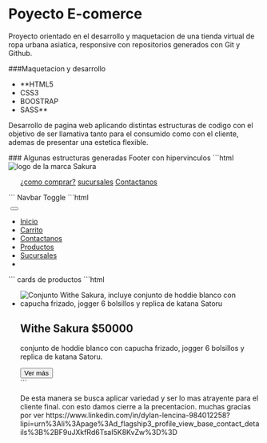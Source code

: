 # Poyecto E-comerce 

<p>
Proyecto orientado en el desarrollo y maquetacion de una tienda virtual de ropa urbana asiatica, responsive con repositorios generados con Git y Github.
</p>

###Maquetacion y desarrollo
<ul>
<li> **HTML5
<li> CSS3
<li> BOOSTRAP
<li> SASS**
</ul>

<p>
Desarrollo de pagina web aplicando distintas estructuras de codigo con el objetivo de ser llamativa tanto para el consumido como con el cliente, ademas de presentar una estetica flexible. 
</p>
### Algunas estructuras generadas
Footer con hipervinculos
```html
<footer>
        <img src="./assets/img/logo1.png" alt="logo de la marca Sakura" >
        <div>
            <a href="https://www.facebook.com/?locale=es_LA"></a>
            <a href="https://www.instagram.com"></a>
            <a href="https://twitter.com/home?lang=es"></a>
        </div>
        <ul >
            <a href="./pages/productos.html" >¿como comprar?</a>
            <a href="./pages/ayuda.html">sucursales</a>
            <a href="./pages/contactanos.html">Contactanos</a>
        </ul>
    </footer>
```
Navbar Toggle
```html
<nav class="navbar navbar-expand-lg">
            <div class="container-fluid">
                <a class="navbar-brand " href="#"><img src="./assets/img/logo1.png" alt=""></a>
                <button class="navbar-toggler" type="button" data-bs-toggle="collapse" data-bs-target="#navbarNavDropdown" aria-controls="navbarNavDropdown" aria-expanded="false" aria-label="Toggle navigation">
                <span class="navbar-toggler-icon"></span>
                </button>
            <div class="collapse navbar-collapse" id="navbarNavDropdown">
                <ul class="navbar-nav">
                    <li class="nav-item">
                    <a class="nav-link active" aria-current="page" href="#">Inicio</a>
                    </li>
                    <li class="nav-item">
                    <a class="nav-link" href="./pages/carrito.html">Carrito</a>
                    </li>
                    <li class="nav-item">
                    <a class="nav-link" href="./pages/contactanos.html">Contactanos</a>
                    </li>
                    <li class="nav-item">
                    <a class="nav-link"  href="./pages/productos.html">Productos</a>
                    </li>
                    <li class="nav-item">
                    <a class="nav-link" href="./pages/sucursales.html">Sucursales</a>
                    </li>
                    <li class="nav-item dropdown">
                    </li>
                </ul>
            </div>
            </div>
        </nav>
```
cards de productos 
```html
<ul>
            <li class="cards-item">
                <div>
                    <div><img src="../assets/img/modelo3.jpg" alt="Conjunto Withe Sakura, incluye conjunto de hoddie blanco con capucha frizado, jogger 6 bolsillos y replica de katana Satoru"></div>
                    <div>
                        <h2>Withe Sakura $50000</h2>
                        <p>conjunto de hoddie blanco con capucha frizado, jogger 6 bolsillos y replica de katana Satoru.</p>
                        <button >Ver más</button>
                    </div>
                </div>
            </li>
```
<p>
De esta manera se busca aplicar variedad y ser lo mas atrayente para el cliente final.
con esto damos cierre a la precentacion. muchas gracias por ver
https://www.linkedin.com/in/dylan-lencina-984012258?lipi=urn%3Ali%3Apage%3Ad_flagship3_profile_view_base_contact_details%3B%2BF9uJXkfRd6TsaI5K8KvZw%3D%3D
